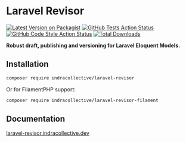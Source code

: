 # Laravel Revisor

[![Latest Version on Packagist](https://img.shields.io/packagist/v/indracollective/laravel-revisor.svg?style=flat-square)](https://packagist.org/packages/indracollective/laravel-revisor)
[![GitHub Tests Action Status](https://img.shields.io/github/actions/workflow/status/indracollective/laravel-revisor/run-tests.yml?branch=main&label=tests&style=flat-square)](https://github.com/indracollective/laravel-revisor/actions?query=workflow%3Arun-tests+branch%3Amain)
[![GitHub Code Style Action Status](https://img.shields.io/github/actions/workflow/status/indracollective/laravel-revisor/fix-php-code-style-issues.yml?branch=main&label=code%20style&style=flat-square)](https://github.com/indracollective/laravel-revisor/actions?query=workflow%3A"Fix+PHP+code+style+issues"+branch%3Amain)
[![Total Downloads](https://img.shields.io/packagist/dt/indracollective/laravel-revisor.svg?style=flat-square)](https://packagist.org/packages/indracollective/laravel-revisor)

**Robust draft, publishing and versioning for Laravel Eloquent Models.**

## Installation

```bash
composer require indracollective/laravel-revisor
```

Or for FilamentPHP support:

```bash
composer require indracollective/laravel-revisor-filament
```

## Documentation

[laravel-revisor.indracollective.dev](https://laravel-revisor.indracollective.dev)
